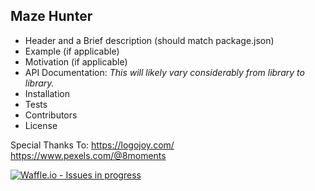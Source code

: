 ## Maze Hunter

* Header and a Brief description (should match package.json)
* Example (if applicable)
* Motivation (if applicable)
* API Documentation: _This will likely vary considerably from library to library._
* Installation
* Tests
* Contributors
* License

Special Thanks To:
https://logojoy.com/ 
https://www.pexels.com/@8moments 


[![Waffle.io - Issues in progress](https://badge.waffle.io/PabloDeLaCruz1/mazehunter.png?label=in%20progress&title=In%20Progress)](http://waffle.io/PabloDeLaCruz1/mazehunter)